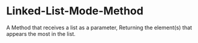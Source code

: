 # Linked-List-Mode-Method
A Method that receives a list as a parameter, Returning the element(s) that appears the most in the list.
